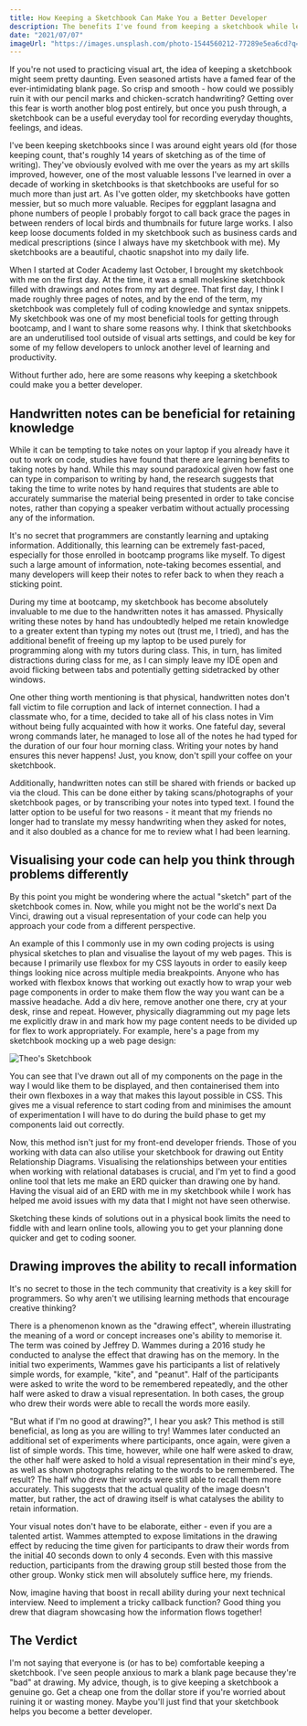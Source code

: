 ```yaml
---
title: How Keeping a Sketchbook Can Make You a Better Developer
description: The benefits I've found from keeping a sketchbook while learning to code.
date: "2021/07/07"
imageUrl: "https://images.unsplash.com/photo-1544560212-77289e5ea6cd?q=80&w=3540&auto=format&fit=crop&ixlib=rb-4.0.3&ixid=M3wxMjA3fDB8MHxwaG90by1wYWdlfHx8fGVufDB8fHx8fA%3D%3D"
---
```


If you're not used to practicing visual art, the idea of keeping a sketchbook might seem pretty daunting. Even seasoned artists have a famed fear of the ever-intimidating blank page. So crisp and smooth - how could we possibly ruin it with our pencil marks and chicken-scratch handwriting? Getting over this fear is worth another blog post entirely, but once you push through, a sketchbook can be a useful everyday tool for recording everyday thoughts, feelings, and ideas.

I've been keeping sketchbooks since I was around eight years old (for those keeping count, that's roughly 14 years of sketching as of the time of writing). They've obviously evolved with me over the years as my art skills improved, however, one of the most valuable lessons I've learned in over a decade of working in sketchbooks is that sketchbooks are useful for so much more than just art. As I've gotten older, my sketchbooks have gotten messier, but so much more valuable. Recipes for eggplant lasagna and phone numbers of people I probably forgot to call back grace the pages in between renders of local birds and thumbnails for future large works. I also keep loose documents folded in my sketchbook such as business cards and medical prescriptions (since I always have my sketchbook with me). My sketchbooks are a beautiful, chaotic snapshot into my daily life.

When I started at Coder Academy last October, I brought my sketchbook with me on the first day. At the time, it was a small moleskine sketchbook filled with drawings and notes from my art degree. That first day, I think I made roughly three pages of notes, and by the end of the term, my sketchbook was completely full of coding knowledge and syntax snippets. My sketchbook was one of my most beneficial tools for getting through bootcamp, and I want to share some reasons why. I think that sketchbooks are an underutilised tool outside of visual arts settings, and could be key for some of my fellow developers to unlock another level of learning and productivity.

Without further ado, here are some reasons why keeping a sketchbook could make you a better developer.

## Handwritten notes can be beneficial for retaining knowledge

While it can be tempting to take notes on your laptop if you already have it out to work on code, studies have found that there are learning benefits to taking notes by hand. While this may sound paradoxical given how fast one can type in comparison to writing by hand, the research suggests that taking the time to write notes by hand requires that students are able to accurately summarise the material being presented in order to take concise notes, rather than copying a speaker verbatim without actually processing any of the information.

It's no secret that programmers are constantly learning and uptaking information. Additionally, this learning can be extremely fast-paced, especially for those enrolled in bootcamp programs like myself. To digest such a large amount of information, note-taking becomes essential, and many developers will keep their notes to refer back to when they reach a sticking point.

During my time at bootcamp, my sketchbook has become absolutely invaluable to me due to the handwritten notes it has amassed. Physically writing these notes by hand has undoubtedly helped me retain knowledge to a greater extent than typing my notes out (trust me, I tried), and has the additional benefit of freeing up my laptop to be used purely for programming along with my tutors during class. This, in turn, has limited distractions during class for me, as I can simply leave my IDE open and avoid flicking between tabs and potentially getting sidetracked by other windows.

One other thing worth mentioning is that physical, handwritten notes don't fall victim to file corruption and lack of internet connection. I had a classmate who, for a time, decided to take all of his class notes in Vim without being fully acquainted with how it works. One fateful day, several wrong commands later, he managed to lose all of the notes he had typed for the duration of our four hour morning class. Writing your notes by hand ensures this never happens! Just, you know, don't spill your coffee on your sketchbook.

Additionally, handwritten notes can still be shared with friends or backed up via the cloud. This can be done either by taking scans/photographs of your sketchbook pages, or by transcribing your notes into typed text. I found the latter option to be useful for two reasons - it meant that my friends no longer had to translate my messy handwriting when they asked for notes, and it also doubled as a chance for me to review what I had been learning.

## Visualising your code can help you think through problems differently

By this point you might be wondering where the actual "sketch" part of the sketchbook comes in. Now, while you might not be the world's next Da Vinci, drawing out a visual representation of your code can help you approach your code from a different perspective.

An example of this I commonly use in my own coding projects is using physical sketches to plan and visualise the layout of my web pages. This is because I primarily use flexbox for my CSS layouts in order to easily keep things looking nice across multiple media breakpoints. Anyone who has worked with flexbox knows that working out exactly how to wrap your web page components in order to make them flow the way you want can be a massive headache. Add a div here, remove another one there, cry at your desk, rinse and repeat. However, physically diagramming out my page lets me explicitly draw in and mark how my page content needs to be divided up for flex to work appropriately. For example, here's a page from my sketchbook mocking up a web page design:

![Theo's Sketchbook](https://res.cloudinary.com/practicaldev/image/fetch/s--VtlXo0DJ--/c_limit%2Cf_auto%2Cfl_progressive%2Cq_auto%2Cw_880/https://i.ibb.co/TtpfcD0/20210707-113343-1.jpg)

You can see that I've drawn out all of my components on the page in the way I would like them to be displayed, and then containerised them into their own flexboxes in a way that makes this layout possible in CSS. This gives me a visual reference to start coding from and minimises the amount of experimentation I will have to do during the build phase to get my components laid out correctly.

Now, this method isn't just for my front-end developer friends. Those of you working with data can also utilise your sketchbook for drawing out Entity Relationship Diagrams. Visualising the relationships between your entities when working with relational databases is crucial, and I'm yet to find a good online tool that lets me make an ERD quicker than drawing one by hand. Having the visual aid of an ERD with me in my sketchbook while I work has helped me avoid issues with my data that I might not have seen otherwise.

Sketching these kinds of solutions out in a physical book limits the need to fiddle with and learn online tools, allowing you to get your planning done quicker and get to coding sooner.

## Drawing improves the ability to recall information

It's no secret to those in the tech community that creativity is a key skill for programmers. So why aren't we utilising learning methods that encourage creative thinking?

There is a phenomenon known as the "drawing effect", wherein illustrating the meaning of a word or concept increases one's ability to memorise it. The term was coined by Jeffrey D. Wammes during a 2016 study he conducted to analyse the effect that drawing has on the memory. In the initial two experiments, Wammes gave his participants a list of relatively simple words, for example, "kite", and "peanut". Half of the participants were asked to write the word to be remembered repeatedly, and the other half were asked to draw a visual representation. In both cases, the group who drew their words were able to recall the words more easily.

"But what if I'm no good at drawing?", I hear you ask? This method is still beneficial, as long as you are willing to try! Wammes later conducted an additional set of experiments where participants, once again, were given a list of simple words. This time, however, while one half were asked to draw, the other half were asked to hold a visual representation in their mind's eye, as well as shown photographs relating to the words to be remembered. The result? The half who drew their words were still able to recall them more accurately. This suggests that the actual quality of the image doesn't matter, but rather, the act of drawing itself is what catalyses the ability to retain information.

Your visual notes don't have to be elaborate, either - even if you are a talented artist. Wammes attempted to expose limitations in the drawing effect by reducing the time given for participants to draw their words from the initial 40 seconds down to only 4 seconds. Even with this massive reduction, participants from the drawing group still bested those from the other group. Wonky stick men will absolutely suffice here, my friends.

Now, imagine having that boost in recall ability during your next technical interview. Need to implement a tricky callback function? Good thing you drew that diagram showcasing how the information flows together!

## The Verdict

I'm not saying that everyone is (or has to be) comfortable keeping a sketchbook. I've seen people anxious to mark a blank page because they're "bad" at drawing. My advice, though, is to give keeping a sketchbook a genuine go. Get a cheap one from the dollar store if you're worried about ruining it or wasting money. Maybe you'll just find that your sketchbook helps you become a better developer.
